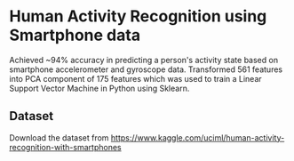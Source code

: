 # Human Activity Recognition using Smartphone data
Achieved ~94% accuracy in predicting a person's activity state based on smartphone accelerometer and gyroscope data. Transformed 561 features into PCA component of 175 features which was used to train a Linear Support Vector Machine in Python using Sklearn. 

<h2>Dataset</h2>

Download the dataset from
https://www.kaggle.com/uciml/human-activity-recognition-with-smartphones
